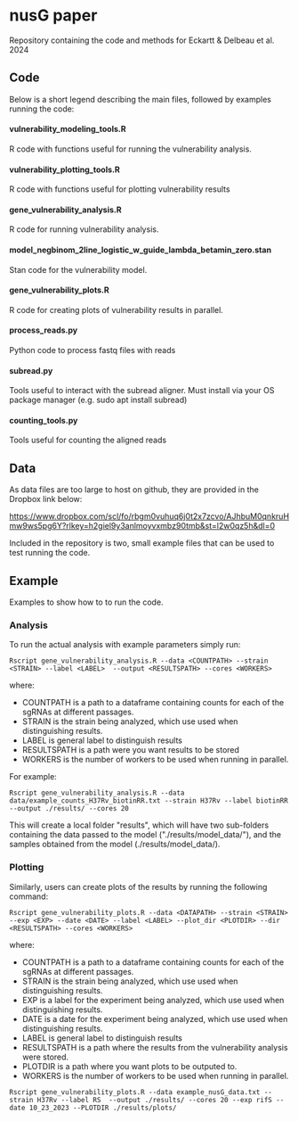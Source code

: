 # nusG paper
Repository containing the code and methods for Eckartt & Delbeau et al. 2024

## Code 
Below is a short legend describing the main files, followed by examples running the code:

#### vulnerability_modeling_tools.R
R code with functions useful for running the vulnerability analysis.

#### vulnerability_plotting_tools.R
R code with functions useful for plotting vulnerability results

#### gene_vulnerability_analysis.R
R code for running vulnerability analysis.

#### model_negbinom_2line_logistic_w_guide_lambda_betamin_zero.stan
Stan code for the vulnerability model.

#### gene_vulnerability_plots.R
R code for creating plots of vulnerability results in parallel.



#### process_reads.py
Python code to process fastq files with reads

#### subread\.py
Tools useful to interact with the subread aligner. Must install via your OS package manager (e.g. sudo apt install subread)

#### counting_tools.py
Tools useful for counting the aligned reads




## Data

As data files are too large to host on github, they are provided in the Dropbox link below:

https://www.dropbox.com/scl/fo/rbgm0vuhuq6j0t2x7zcvo/AJhbuM0qnkruHmw9ws5pg6Y?rlkey=h2giel9y3anlmoyvxmbz90tmb&st=l2w0qz5h&dl=0

Included in the repository is two, small example files that can be used to test running the code.


## Example
Examples to show how to to run the code.

### Analysis
To run the actual analysis with example parameters simply run:

`Rscript gene_vulnerability_analysis.R --data <COUNTPATH> --strain <STRAIN> --label <LABEL>  --output <RESULTSPATH> --cores <WORKERS>`

where:

- COUNTPATH is a path to a dataframe containing counts for each of the sgRNAs at different passages.
- STRAIN is the strain being analyzed, which use used when distinguishing results.
- LABEL is general label to distinguish results
- RESULTSPATH is a path were you want results to be stored
- WORKERS is the number of workers to be used when running in parallel.

For example:

`Rscript gene_vulnerability_analysis.R --data data/example_counts_H37Rv_biotinRR.txt --strain H37Rv --label biotinRR  --output ./results/ --cores 20`


This will create a local folder "results", which will have two sub-folders containing the data passed to the model ("./results/model_data/"), and the samples obtained from the model (./results/model_data/).


### Plotting

Similarly, users can create plots of the results by running the following command:

`Rscript gene_vulnerability_plots.R --data <DATAPATH> --strain <STRAIN> --exp <EXP> --date <DATE> --label <LABEL> --plot_dir <PLOTDIR> --dir <RESULTSPATH> --cores <WORKERS>`

where:

- COUNTPATH is a path to a dataframe containing counts for each of the sgRNAs at different passages.
- STRAIN is the strain being analyzed, which use used when distinguishing results.
- EXP is a label for the experiment being analyzed, which use used when distinguishing results.
- DATE is a date for the experiment being analyzed, which use used when distinguishing results.
- LABEL is general label to distinguish results
- RESULTSPATH is a path where the results from the vulnerability analysis were stored.
- PLOTDIR is a path where you want plots to be outputed to.
- WORKERS is the number of workers to be used when running in parallel.


`Rscript gene_vulnerability_plots.R --data example_nusG_data.txt --strain H37Rv --label RS  --output ./results/ --cores 20 --exp rifS --date 10_23_2023 --PLOTDIR ./results/plots/`


